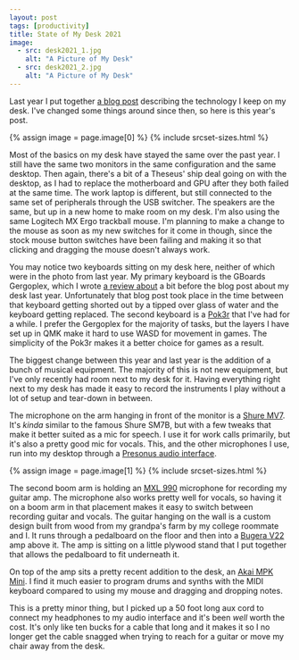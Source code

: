 ```yaml
---
layout: post
tags: [productivity]
title: State of My Desk 2021
image:
  - src: desk2021_1.jpg
    alt: "A Picture of My Desk"
  - src: desk2021_2.jpg
    alt: "A Picture of My Desk"
---
```


Last year I put together [a blog post](https://jonathanbayless.com/2020/1206/state-of-my-desk.html) describing the technology I keep on my desk. I've changed some things around since then, so here is this year's post.

{% assign image = page.image[0] %}
{% include srcset-sizes.html %}

Most of the basics on my desk have stayed the same over the past year. I still have the same two monitors in the same configuration and the same desktop. Then again, there's a bit of a Theseus' ship deal going on with the desktop, as I had to replace the motherboard and GPU after they both failed at the same time. The work laptop is different, but still connected to the same set of peripherals through the USB switcher. The speakers are the same, but up in a new home to make room on my desk. I'm also using the same Logitech MX Ergo trackball mouse. I'm planning to make a change to the mouse as soon as my new switches for it come in though, since the stock mouse button switches have been failing and making it so that clicking and dragging the mouse doesn't always work.

You may notice two keyboards sitting on my desk here, neither of which were in the photo from last year. My primary keyboard is the GBoards Gergoplex, which I wrote [a review about](https://jonathanbayless.com/2020/1007/gergoplex-review.html) a bit before the blog post about my desk last year. Unfortunately that blog post took place in the time between that keyboard getting shorted out by a tipped over glass of water and the keyboard getting replaced. The second keyboard is a [Pok3r](https://mechanicalkeyboards.com/shop/index.php?l=product_detail&p=3631) that I've had for a while. I prefer the Gergoplex for the majority of tasks, but the layers I have set up in QMK make it hard to use WASD for movement in games. The simplicity of the Pok3r makes it a better choice for games as a result.

The biggest change between this year and last year is the addition of a bunch of musical equipment. The majority of this is not new equipment, but I've only recently had room next to my desk for it. Having everything right next to my desk has made it easy to record the instruments I play without a lot of setup and tear-down in between.

The microphone on the arm hanging in front of the monitor is a [Shure MV7](https://www.shure.com/en-US/products/microphones/mv7). It's _kinda_ similar to the famous Shure SM7B, but with a few tweaks that make it better suited as a mic for speech. I use it for work calls primarily, but it's also a pretty good mic for vocals. This, and the other microphones I use, run into my desktop through a [Presonus audio interface](https://www.presonus.com/products/audiobox-usb).

{% assign image = page.image[1] %}
{% include srcset-sizes.html %}

The second boom arm is holding an [MXL 990](https://www.amazon.com/MXL-990-Condenser-Microphone-Shockmount/dp/B0002GIRP2) microphone for recording my guitar amp. The microphone also works pretty well for vocals, so having it on a boom arm in that placement makes it easy to switch between recording guitar and vocals. The guitar hanging on the wall is a custom design built from wood from my grandpa's farm by my college roommate and I. It runs through a pedalboard on the floor and then into a [Bugera V22](https://www.sweetwater.com/store/detail/V22InfiCombo--bugera-v22-infinium-22-watt-1x12-inch-tube-combo-amp) amp above it. The amp is sitting on a little plywood stand that I put together that allows the pedalboard to fit underneath it.

On top of the amp sits a pretty recent addition to the desk, an [Akai MPK Mini](https://www.akaipro.com/mpk-mini-mk3). I find it much easier to program drums and synths with the MIDI keyboard compared to using my mouse and dragging and dropping notes.

This is a pretty minor thing, but I picked up a 50 foot long aux cord to connect my headphones to my audio interface and it's been _well_ worth the cost. It's only like ten bucks for a cable that long and it makes it so I no longer get the cable snagged when trying to reach for a guitar or move my chair away from the desk.
